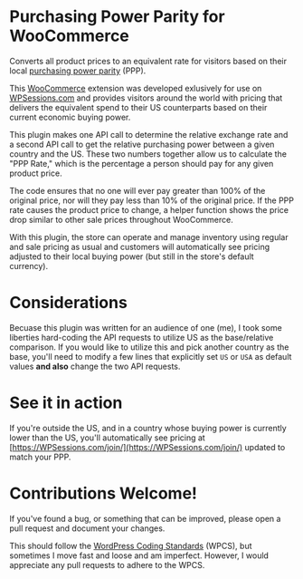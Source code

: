 # Purchasing Power Parity for WooCommerce
Converts all product prices to an equivalent rate for visitors based on their local [purchasing power parity](https://en.wikipedia.org/wiki/Purchasing_power_parity) (PPP).

This [WooCommerce](https://woocommerce.com) extension was developed exlusively for use on [WPSessions.com](https://WPSessions.com) and provides visitors around the world with pricing that delivers the equivalent spend to their US counterparts based on their current economic buying power.

This plugin makes one API call to determine the relative exchange rate and a second API call to get the relative purchasing power between a given country and the US. These two numbers together allow us to calculate the "PPP Rate," which is the percentage a person should pay for any given product price.

The code ensures that no one will ever pay greater than 100% of the original price, nor will they pay less than 10% of the original price. If the PPP rate causes the product price to change, a helper function shows the price drop similar to other sale prices throughout WooCommerce.

With this plugin, the store can operate and manage inventory using regular and sale pricing as usual and customers will automatically see pricing adjusted to their local buying power (but still in the store's default currency).

# Considerations
Becuase this plugin was written for an audience of one (me), I took some liberties hard-coding the API requests to utilize US as the base/relative comparison. If you would like to utilize this and pick another country as the base, you'll need to modify a few lines that explicitly set `US` or `USA` as default values **and also** change the two API requests.

# See it in action
If you're outside the US, and in a country whose buying power is currently lower than the US, you'll automatically see pricing at [https://WPSessions.com/join/](https://WPSessions.com/join/) updated to match your PPP.

# Contributions Welcome!
If you've found a bug, or something that can be improved, please open a pull request and document your changes.

This should follow the [WordPress Coding Standards](https://developer.wordpress.org/coding-standards/wordpress-coding-standards/php/) (WPCS), but sometimes I move fast and loose and am imperfect. However, I would appreciate any pull requests to adhere to the WPCS.
